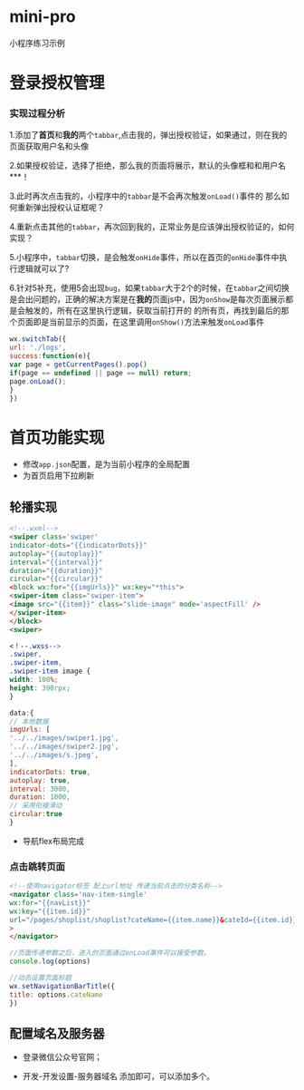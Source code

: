 # mini-pro
小程序练习示例


# 登录授权管理
### 实现过程分析
1.添加了**首页**和**我的**两个`tabbar`,点击我的，弹出授权验证，如果通过，则在我的页面获取用户名和头像

2.如果授权验证，选择了拒绝，那么我的页面将展示，默认的头像框和和用户名***！

3.此时再次点击我的，小程序中的`tabbar`是不会再次触发`onLoad()`事件的 那么如何重新弹出授权认证框呢？

4.重新点击其他的`tabbar`，再次回到我的，正常业务是应该弹出授权验证的，如何实现？

5.小程序中，`tabbar`切换，是会触发`onHide`事件，所以在首页的`onHide`事件中执行逻辑就可以了?

6.针对5补充，使用5会出现`bug`，如果`tabbar`大于2个的时候，在`tabbar`之间切换是会出问题的，正确的解决方案是在**我的**页面js中，因为`onShow`是每次页面展示都是会触发的，所有在这里执行逻辑，获取当前打开的 的所有页，再找到最后的那个页面即是当前显示的页面，在这里调用`onShow()`方法来触发`onLoad`事件

```javascript
wx.switchTab({
url: './logs',
success:function(e){
var page = getCurrentPages().pop()
if(page == undefined || page == null) return;
page.onLoad();
}
})
```

# 首页功能实现
- 修改`app.json`配置，是为当前小程序的全局配置  
- 为首页启用下拉刷新

## 轮播实现

```html
<!--.wxml-->
<swiper class='swiper'
indicator-dots="{{indicatorDots}}"
autoplay="{{autoplay}}"
interval="{{interval}}"
duration="{{duration}}"
circular="{{circular}}"
<block wx:for="{{imgUrls}}" wx:key="*this">
<swiper-item class="swiper-item">
<image src="{{item}}" class="slide-image" mode='aspectFill' />
</swiper-item>
</block>
<swiper>

```

```css
<！--.wxss-->
.swiper,
.swiper-item,
.swiper-item image {
width: 100%;
height: 390rpx;
}
```

```javascript
data:{
// 本地数据
imgUrls: [
'../../images/swiper1.jpg',
'../../images/swiper2.jpg',
'../../images/s.jpeg',
],
indicatorDots: true,
autoplay: true,
interval: 3000,
duration: 1000,
// 采用衔接滑动
circular:true
}
```

- 导航flex布局完成

### 点击跳转页面

```html
<!--使用navigator标签 配上url地址 传递当前点击的分类名称-->
<navigator class='nav-item-single'
wx:for="{{navList}}" 
wx:key="{{item.id}}"
url="/pages/shoplist/shoplist?cateName={{item.name}}&cateId={{item.id}}"
>
</navigator>
```

```javascript
//页面传递参数之后，进入的页面通过onLoad事件可以接受参数。
console.log(options) 

//动态设置页面标题
wx.setNavigationBarTitle({
title: options.cateName
})
```

## 配置域名及服务器

- 登录微信公众号官网；

- 开发-开发设置-服务器域名 添加即可，可以添加多个。